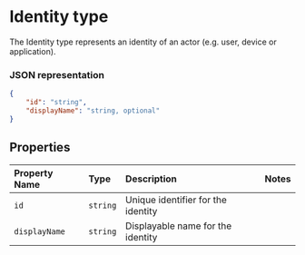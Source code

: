﻿# Identity type
The Identity type represents an identity of an actor (e.g. user, device or application).

### JSON representation

<!-- { "blockType": "resource", "@odata.type": "oneDrive.identity", "optionalProperties": ["displayName"] } -->
```json
{
    "id": "string",
    "displayName": "string, optional"
}

```
## Properties

 Property Name | Type     | Description                        | Notes
:--------------|:---------|:-----------------------------------|:------
 `id`          | `string` | Unique identifier for the identity |
 `displayName` | `string` | Displayable name for the identity  |
